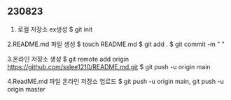 ## 230823 ##
1. 로컬 저장소 ex생성
$ git init

2.README.md 파일 생성
$ touch README.md
$ git add .
$ git commit -m " "

3.온라인 저장소 생성
$ git remote add origin https://github.com/sslee1210/README.md.git
$ git push -u origin main

4.ReadME.md 파일 온라인 저장소 업로드
$ git push -u origin main, git push -u origin master